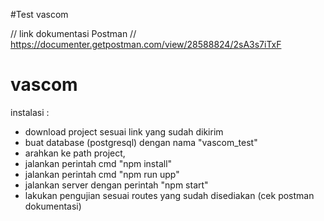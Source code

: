 #Test vascom

// link dokumentasi Postman //
https://documenter.getpostman.com/view/28588824/2sA3s7iTxF

# vascom
instalasi :
- download project sesuai link yang sudah dikirim
- buat database (postgresql) dengan nama "vascom_test"
- arahkan ke path project,
- jalankan perintah cmd "npm install"
- jalankan perintah cmd "npm run upp"
- jalankan server dengan perintah "npm start"
- lakukan pengujian sesuai routes yang sudah disediakan (cek postman dokumentasi)
